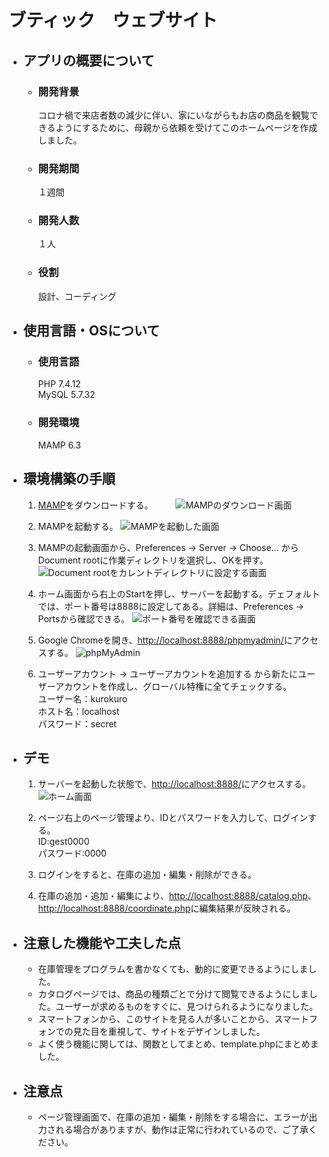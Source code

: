 # ブティック　ウェブサイト
- ## アプリの概要について  
    - ### __開発背景__　　
        コロナ禍で来店者数の減少に伴い、家にいながらもお店の商品を観覧できるようにするために、母親から依頼を受けてこのホームページを作成しました。
    - ### __開発期間__
        １週間
    - ### __開発人数__  
        １人
    - ### __役割__
        設計、コーディング

- ## 使用言語・OSについて  
    - ### __使用言語__
        PHP 7.4.12  
        MySQL 5.7.32
    - ### __開発環境__
        MAMP 6.3

- ## 環境構築の手順  
    1. [MAMP](https://www.mamp.info/de/downloads/)をダウンロードする。  　　
    ![MAMPのダウンロード画面](https://dl.dropboxusercontent.com/s/w8x7xsr628gzjl4/mamp.png)

    2. MAMPを起動する。
    ![MAMPを起動した画面](https://dl.dropboxusercontent.com/s/91ka1f0bsgxczvt/startMamp.png)

    3. MAMPの起動画面から、Preferences -> Server -> Choose... からDocument rootに作業ディレクトリを選択し、OKを押す。
    ![Document rootをカレントディレクトリに設定する画面](https://dl.dropboxusercontent.com/s/xkvse72e6sd79x1/setMamp.png)

    4. ホーム画面から右上のStartを押し、サーバーを起動する。デェフォルトでは、ポート番号は8888に設定してある。詳細は、Preferences -> Portsから確認できる。
    ![ポート番号を確認できる画面](https://dl.dropboxusercontent.com/s/vgnjhfz2li1ktgx/Server.png)
    
    5. Google Chromeを開き、[http://localhost:8888/phpmyadmin/](http://localhost:8888/phpmyadmin/)にアクセスする。
    ![phpMyAdmin](https://dl.dropboxusercontent.com/s/yjw28eixqkdvdz6/phpmyadmin.png)

    6. ユーザーアカウント -> ユーザーアカウントを追加する から新たにユーザーアカウントを作成し、グローバル特権に全てチェックする。  
    ユーザー名：kurokuro   
    ホスト名：localhost  
    パスワード：secret

- ## デモ
    1. サーバーを起動した状態で、[http://localhost:8888/](http://localhost:8888/)にアクセスする。  
    ![ホーム画面](https://dl.dropboxusercontent.com/s/cqh5noltuxce3jf/index.png)  

    2. ページ右上のページ管理より、IDとパスワードを入力して、ログインする。  
    ID:gest0000  
    パスワード:0000  

    3. ログインをすると、在庫の追加・編集・削除ができる。

    4. 在庫の追加・追加・編集により、[http://localhost:8888/catalog.php](http://localhost:8888/catalog.php)、[http://localhost:8888/coordinate.php](http://localhost:8888/coordinate.php)に編集結果が反映される。

- ## 注意した機能や工夫した点  
    - 在庫管理をプログラムを書かなくても、動的に変更できるようにしました。  
    - カタログページでは、商品の種類ごとで分けて閲覧できるようにしました。ユーザーが求めるものをすぐに、見つけられるようになりました。
    - スマートフォンから、このサイトを見る人が多いことから、スマートフォンでの見た目を重視して、サイトをデザインしました。
    - よく使う機能に関しては、関数としてまとめ、template.phpにまとめました。

- ## 注意点  
    - ページ管理画面で、在庫の追加・編集・削除をする場合に、エラーが出力される場合がありますが、動作は正常に行われているので、ご了承ください。

